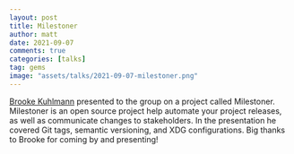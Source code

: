 ```yaml
---
layout: post
title: Milestoner
author: matt
date: 2021-09-07
comments: true
categories: [talks]
tag: gems
image: "assets/talks/2021-09-07-milestoner.png"
---
```


[Brooke Kuhlmann](https://www.alchemists.io/team/brooke_kuhlmann) presented to the group on a project called Milestoner. Milestoner is an open source project help automate your project releases, as well as communicate changes to stakeholders. In the presentation he covered Git tags, semantic versioning, and XDG configurations. Big thanks to Brooke for coming by and presenting!
